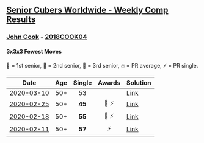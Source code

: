 <style>table {white-space: nowrap;}</style>

## [Senior Cubers Worldwide - Weekly Comp Results](/scw-comp/results/)
### [John Cook](../john_cook.md) - [2018COOK04](https://www.worldcubeassociation.org/persons/2018COOK04?event=333fm)
#### 3x3x3 Fewest Moves

🥇 = 1st senior, 🥈 = 2nd senior, 🥉 = 3rd senior, 🔥 = PR average, ⚡ = PR single.

| Date | Age | Single | Awards | Solution |
| :--: | :--: | :--: | :--: | :-- |
| [2020-03-10](../../results/333fm/2020-03-10.md) | 50+ | 53 |  | [Link](https://www.facebook.com/events/640532176759268/permalink/643602313118921/) |
| [2020-02-25](../../results/333fm/2020-02-25.md) | 50+ | **45** | 🥉 ⚡ | [Link](https://www.facebook.com/events/215751886207638/permalink/217422122707281/) |
| [2020-02-18](../../results/333fm/2020-02-18.md) | 50+ | **55** | 🥉 ⚡ | [Link](https://www.facebook.com/groups/1604105099735401/permalink/2146673152145257/) |
| [2020-02-11](../../results/333fm/2020-02-11.md) | 50+ | **57** | ⚡ | [Link](https://www.facebook.com/groups/1604105099735401/permalink/2138923996253506/) |


<!-- Global site tag (gtag.js) - Google Analytics -->
<script async src="https://www.googletagmanager.com/gtag/js?id=UA-86348435-3"></script>
<script>window.dataLayer = window.dataLayer || []; function gtag() {dataLayer.push(arguments);} gtag('js', new Date()); gtag('config', 'UA-86348435-3');</script>
